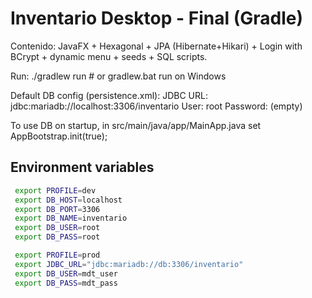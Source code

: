 Inventario Desktop - Final (Gradle)
==================================

Contenido: JavaFX + Hexagonal + JPA (Hibernate+Hikari) + Login with BCrypt + dynamic menu + seeds + SQL scripts.

Run:
    ./gradlew run    # or gradlew.bat run on Windows

Default DB config (persistence.xml):
    JDBC URL: jdbc:mariadb://localhost:3306/inventario
    User: root
    Password: (empty)

To use DB on startup, in src/main/java/app/MainApp.java set AppBootstrap.init(true);


## Environment variables

```bash
 export PROFILE=dev
 export DB_HOST=localhost
 export DB_PORT=3306
 export DB_NAME=inventario
 export DB_USER=root
 export DB_PASS=root
```


```bash
 export PROFILE=prod
 export JDBC_URL="jdbc:mariadb://db:3306/inventario"
 export DB_USER=mdt_user
 export DB_PASS=mdt_pass
```